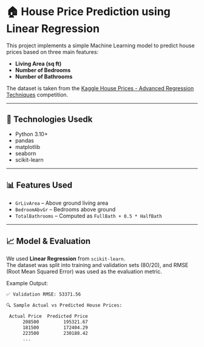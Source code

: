 # 🏠 House Price Prediction using Linear Regression

This project implements a simple Machine Learning model to predict house prices based on three main features:
- **Living Area (sq ft)**
- **Number of Bedrooms**
- **Number of Bathrooms**

The dataset is taken from the [Kaggle House Prices - Advanced Regression Techniques](https://www.kaggle.com/competitions/house-prices-advanced-regression-techniques) competition.

---

## 🔧 Technologies Usedk

- Python 3.10+
- pandas
- matplotlib
- seaborn
- scikit-learn

---

## 📊 Features Used

- `GrLivArea` – Above ground living area
- `BedroomAbvGr` – Bedrooms above ground
- `TotalBathrooms` – Computed as `FullBath + 0.5 * HalfBath`

---

## 📈 Model & Evaluation

We used **Linear Regression** from `scikit-learn`.  
The dataset was split into training and validation sets (80/20), and RMSE (Root Mean Squared Error) was used as the evaluation metric.

Example Output:

```bash
✅ Validation RMSE: 53371.56

🔍 Sample Actual vs Predicted House Prices:

 Actual Price  Predicted Price
      208500         195321.67
      181500         172404.29
      223500         230188.42
      ...
